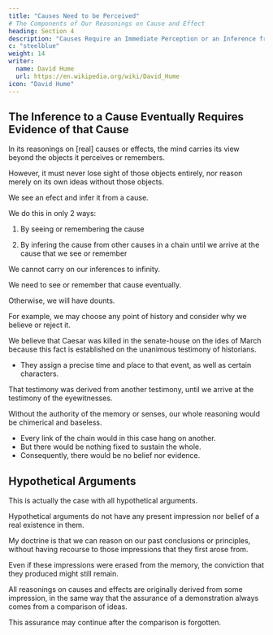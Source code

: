 ```yaml
---
title: "Causes Need to be Perceived"
# The Components of Our Reasonings on Cause and Effect
heading: Section 4
description: "Causes Require an Immediate Perception or an Inference from an Impression"
c: "steelblue"
weight: 14
writer:
  name: David Hume
  url: https://en.wikipedia.org/wiki/David_Hume
icon: "David Hume"
---
```



## The Inference to a Cause Eventually Requires Evidence of that Cause

 <!-- an Immediate Perception or an Inference from an Impression -->

In its reasonings on [real] causes or effects, the mind carries its view beyond the objects it perceives or remembers.

However, it must never lose sight of those objects entirely, nor reason merely on its own ideas without those objects.

<!--  without:
- some mixture of impressions, or
- ideas of the memory equivalent to impressions. -->

<!-- When we infer effects from causes, we must establish the existence of these causes. -->

We see an efect and infer it from a cause. 

We do this in only 2 ways:

1. By seeing or remembering the cause

  <!-- an immediate perception of our memory or senses, or -->

2. By infering the cause from other causes in a chain until we  arrive at the cause that we see or remember

<!-- , which causes again we must ascertain in the same way by:
- a present impression, or
- an inference from their causes, and so on, until we arrive at some object which we see or remember. -->


We cannot carry on our inferences to infinity.

We need to see or remember that cause eventually.

Otherwise, we will have dounts. 

<!-- Only an impression of the memory or senses can stop them.

Beyond this, there is no room for doubt or enquiry. -->

For example, we may choose any point of history and consider why we believe or reject it.

We believe that Caesar was killed in the senate-house on the ides of March because this fact is established on the unanimous testimony of historians.
- They assign a precise time and place to that event, as well as certain characters.

<!-- Here are certain characters and letters present to our memory or senses.
We also remember these characters to have been used as the signs of certain ideas.

These ideas were in the minds immediately present at that action.

Those minds received the ideas directly from their existence or they were derived from the testimony of others. -->

That testimony was derived from another testimony, until we arrive at the testimony of the eyewitnesses.


<!-- This connection of causes and effects is founded at first on those characters or letters which are seen or remembered. -->

Without the authority of the memory or senses, our whole reasoning would be chimerical and baseless.
- Every link of the chain would in this case hang on another.
- But there would be nothing fixed to sustain the whole.
- Consequently, there would be no belief nor evidence.


## Hypothetical Arguments

This is actually the case with all hypothetical arguments.

Hypothetical arguments do not have any present impression nor belief of a real existence in them.

My doctrine is that we can reason on our past conclusions or principles, without having recourse to those impressions that they first arose from.

Even if these impressions were erased from the memory, the conviction that they produced might still remain.

All reasonings on causes and effects are originally derived from some impression, in the same way that the assurance of a demonstration always comes from a comparison of ideas.

This assurance may continue after the comparison is forgotten.

